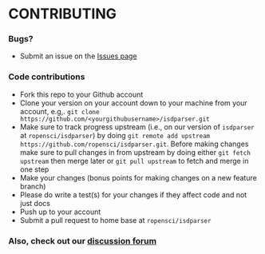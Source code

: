 # CONTRIBUTING #

### Bugs?

* Submit an issue on the [Issues page](https://github.com/ropensci/isdparser/issues)

### Code contributions

* Fork this repo to your Github account
* Clone your version on your account down to your machine from your account, e.g,. `git clone https://github.com/<yourgithubusername>/isdparser.git`
* Make sure to track progress upstream (i.e., on our version of `isdparser` at `ropensci/isdparser`) by doing `git remote add upstream https://github.com/ropensci/isdparser.git`. Before making changes make sure to pull changes in from upstream by doing either `git fetch upstream` then merge later or `git pull upstream` to fetch and merge in one step
* Make your changes (bonus points for making changes on a new feature branch)
* Please do write a test(s) for your changes if they affect code and not just docs
* Push up to your account
* Submit a pull request to home base at `ropensci/isdparser`

### Also, check out our [discussion forum](https://discuss.ropensci.org)
